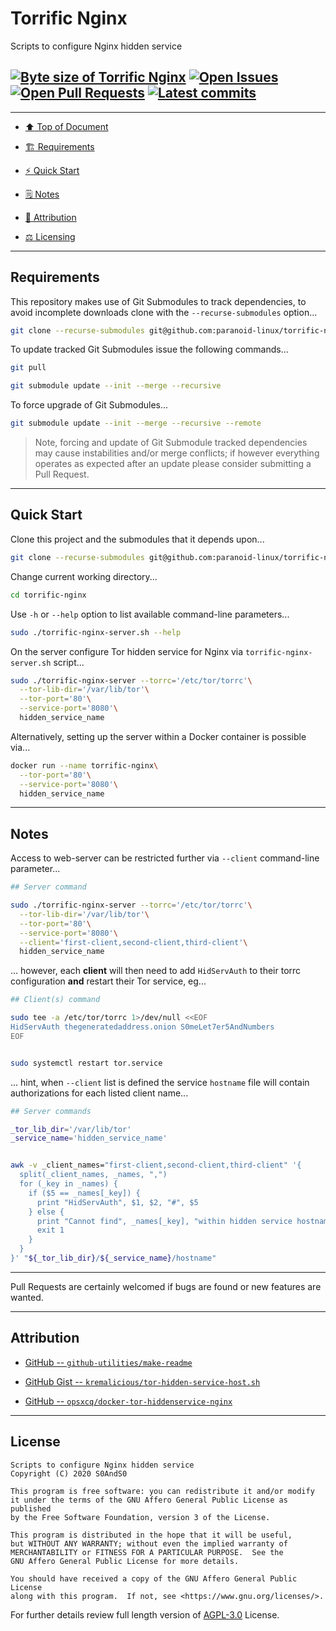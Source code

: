 # Torrific Nginx
[heading__top]:
  #torrific-nginx
  "&#x2B06; Scripts to configure Nginx hidden service"


Scripts to configure Nginx hidden service

## [![Byte size of Torrific Nginx][badge__master__torrific_nginx__source_code]][torrific_nginx__master__source_code] [![Open Issues][badge__issues__torrific_nginx]][issues__torrific_nginx] [![Open Pull Requests][badge__pull_requests__torrific_nginx]][pull_requests__torrific_nginx] [![Latest commits][badge__commits__torrific_nginx__master]][commits__torrific_nginx__master]

------


- [:arrow_up: Top of Document][heading__top]

- [:building_construction: Requirements][heading__requirements]

- [:zap: Quick Start][heading__quick_start]

- [&#x1F5D2; Notes][heading__notes]

- [:card_index: Attribution][heading__attribution]

- [:balance_scale: Licensing][heading__license]


------

## Requirements
[heading__requirements]:
  #requirements
  "&#x1F3D7; Prerequisites and/or dependencies that this project needs to function properly"

This repository makes use of Git Submodules to track dependencies, to avoid incomplete downloads clone with the `--recurse-submodules` option...


```Bash
git clone --recurse-submodules git@github.com:paranoid-linux/torrific-nginx.git
```


To update tracked Git Submodules issue the following commands...


```Bash
git pull

git submodule update --init --merge --recursive
```


To force upgrade of Git Submodules...


```Bash
git submodule update --init --merge --recursive --remote
```


> Note, forcing and update of Git Submodule tracked dependencies may cause instabilities and/or merge conflicts; if however everything operates as expected after an update please consider submitting a Pull Request.


___


## Quick Start
[heading__quick_start]:
  #quick-start
  "&#9889; Perhaps as easy as one, 2.0,..."


Clone this project and the submodules that it depends upon...


```Bash
git clone --recurse-submodules git@github.com:paranoid-linux/torrific-nginx.git
```


Change current working directory...


```Bash
cd torrific-nginx
```


Use `-h` or `--help` option to list available command-line parameters...


```Bash
sudo ./torrific-nginx-server.sh --help
```


On the server configure Tor hidden service for Nginx via `torrific-nginx-server.sh` script...


```Bash
sudo ./torrific-nginx-server --torrc='/etc/tor/torrc'\
  --tor-lib-dir='/var/lib/tor'\
  --tor-port='80'\
  --service-port='8080'\
  hidden_service_name
```


Alternatively, setting up the server within a Docker container is possible via...


```Bash
docker run --name torrific-nginx\
  --tor-port='80'\
  --service-port='8080'\
  hidden_service_name
```


___


## Notes
[heading__notes]:
  #notes
  "&#x1F5D2; Additional things to keep in mind when developing"



Access to web-server can be restricted further via `--client` command-line parameter...


```Bash
## Server command

sudo ./torrific-nginx-server --torrc='/etc/tor/torrc'\
  --tor-lib-dir='/var/lib/tor'\
  --tor-port='80'\
  --service-port='8080'\
  --client='first-client,second-client,third-client'\
  hidden_service_name
```


... however, each **client** will then need to add `HidServAuth` to their torrc configuration **and** restart their Tor service, eg...


```Bash
## Client(s) command

sudo tee -a /etc/tor/torrc 1>/dev/null <<EOF
HidServAuth thegeneratedaddress.onion S0meLet7er5AndNumbers
EOF


sudo systemctl restart tor.service
```


... hint, when `--client` list is defined the service `hostname` file will contain authorizations for each listed client name...


```Bash
## Server commands

_tor_lib_dir='/var/lib/tor'
_service_name='hidden_service_name'


awk -v _client_names="first-client,second-client,third-client" '{
  split(_client_names, _names, ",")
  for (_key in _names) {
    if ($5 == _names[_key]) {
      print "HidServAuth", $1, $2, "#", $5
    } else {
      print "Cannot find", _names[_key], "within hidden service hostname file"
      exit 1
    }
  }
}' "${_tor_lib_dir}/${_service_name}/hostname"
```


------


Pull Requests are certainly welcomed if bugs are found or new features are wanted.


___


## Attribution
[heading__attribution]:
  #attribution
  "&#x1F4C7; Resources that where helpful in building this project so far."


- [GitHub -- `github-utilities/make-readme`](https://github.com/github-utilities/make-readme)

- [GitHub Gist -- `kremalicious/tor-hidden-service-host.sh`](https://gist.github.com/kremalicious/bd030dd79964f8f700f8272f03ec6af9)

- [GitHub -- `opsxcq/docker-tor-hiddenservice-nginx`](https://github.com/opsxcq/docker-tor-hiddenservice-nginx/blob/master/nginx.conf)


___


## License
[heading__license]:
  #license
  "&#x2696; Legal side of Open Source"


```
Scripts to configure Nginx hidden service
Copyright (C) 2020 S0AndS0

This program is free software: you can redistribute it and/or modify
it under the terms of the GNU Affero General Public License as published
by the Free Software Foundation, version 3 of the License.

This program is distributed in the hope that it will be useful,
but WITHOUT ANY WARRANTY; without even the implied warranty of
MERCHANTABILITY or FITNESS FOR A PARTICULAR PURPOSE.  See the
GNU Affero General Public License for more details.

You should have received a copy of the GNU Affero General Public License
along with this program.  If not, see <https://www.gnu.org/licenses/>.

```


For further details review full length version of [AGPL-3.0][branch__current__license] License.



[branch__current__license]:
  /LICENSE
  "&#x2696; Full length version of AGPL-3.0 License"


[badge__commits__torrific_nginx__master]:
  https://img.shields.io/github/last-commit/paranoid-linux/torrific-nginx/master.svg

[commits__torrific_nginx__master]:
  https://github.com/paranoid-linux/torrific-nginx/commits/master
  "&#x1F4DD; History of changes on this branch"


[torrific_nginx__community]:
  https://github.com/paranoid-linux/torrific-nginx/community
  "&#x1F331; Dedicated to functioning code"


[issues__torrific_nginx]:
  https://github.com/paranoid-linux/torrific-nginx/issues
  "&#x2622; Search for and _bump_ existing issues or open new issues for project maintainer to address."

[pull_requests__torrific_nginx]:
  https://github.com/paranoid-linux/torrific-nginx/pulls
  "&#x1F3D7; Pull Request friendly, though please check the Community guidelines"

[torrific_nginx__master__source_code]:
  https://github.com/paranoid-linux/torrific-nginx/
  "&#x2328; Project source!"

[badge__issues__torrific_nginx]:
  https://img.shields.io/github/issues/paranoid-linux/torrific-nginx.svg

[badge__pull_requests__torrific_nginx]:
  https://img.shields.io/github/issues-pr/paranoid-linux/torrific-nginx.svg

[badge__master__torrific_nginx__source_code]:
  https://img.shields.io/github/repo-size/paranoid-linux/torrific-nginx
